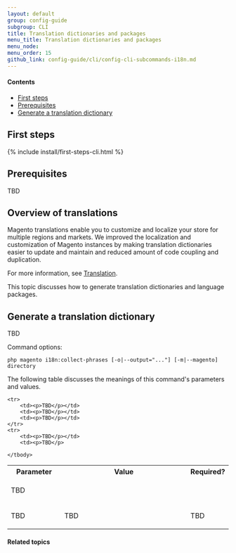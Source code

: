 ```yaml
---
layout: default
group: config-guide 
subgroup: CLI
title: Translation dictionaries and packages
menu_title: Translation dictionaries and packages
menu_node: 
menu_order: 15
github_link: config-guide/cli/config-cli-subcommands-i18n.md
---
```



#### Contents

*	<a href="#config-cli-before">First steps</a>
*	<a href="#config-cli-subcommands-configphp-prereq">Prerequisites</a>
*	<a href="#config-cli-subcommands-xlate-dict">Generate a translation dictionary</a>

<h2 id="config-cli-before">First steps</h2>
{% include install/first-steps-cli.html %}

<h2 id="config-cli-subcommands-configphp-prereq">Prerequisites</h2>
TBD

<h2 id="config-cli-xlate-overview">Overview of translations</h2>
Magento translations enable you to customize and localize your store for multiple regions and markets. We improved the localization and customization of Magento instances by making translation dictionaries easier to update and maintain and reduced amount of code coupling and duplication.

For more information, see <a href="{{ site.gdeurl }}architecture/behavior/xlate.html">Translation</a>.

This topic discusses how to generate translation dictionaries and language packages.
  
<h2 id="config-cli-subcommands-xlate-dict">Generate a translation dictionary</h2>
TBD

Command options:

	php magento i18n:collect-phrases [-o|--output="..."] [-m|--magento] directory

The following table discusses the meanings of this command's parameters and values. 

<table>
	<col width="25%">
	<col width="65%">
	<col width="10%">
	<tbody>
		<tr>
			<th>Parameter</th>
			<th>Value</th>
			<th>Required?</th>
		</tr>
		
	<tr>
		<td><p>TBD</p></td>
		<td><p>TBD</p></td>
		<td><p>TBD</p></td>
	</tr>
	<tr>
		<td><p>TBD</p></td>
		<td><p>TBD</p>
</td>
		<td><p>TBD</p></td>
	</tr>
	<tr>
		<td><p>TBD</p></td>
		<td><p>TBD</p></td>
		<td><p>TBD</p></td>
	</tr>
	
	</tbody>
</table>


#### Related topics


